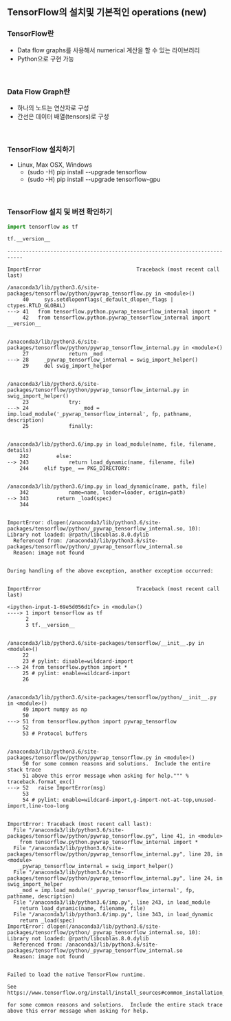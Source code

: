 
## TensorFlow의 설치및 기본적인 operations (new)

### TensorFlow란
- Data flow graphs를 사용해서 numerical 계산을 할 수 있는 라이브러리
- Python으로 구현 가능

<br/>

### Data Flow Graph란
- 하나의 노드는 연산자로 구성
- 간선은 데이터 배열(tensors)로 구성

<br/>

### TensorFlow 설치하기
- Linux, Max OSX, Windows
    + (sudo -H) pip install --upgrade tensorflow
    + (sudo -H) pip install --upgrade tensorflow-gpu
    
<br/>

### TensorFlow 설치 및 버전 확인하기


```python
import tensorflow as tf

tf.__version__
```


    ---------------------------------------------------------------------------

    ImportError                               Traceback (most recent call last)

    /anaconda3/lib/python3.6/site-packages/tensorflow/python/pywrap_tensorflow.py in <module>()
         40     sys.setdlopenflags(_default_dlopen_flags | ctypes.RTLD_GLOBAL)
    ---> 41   from tensorflow.python.pywrap_tensorflow_internal import *
         42   from tensorflow.python.pywrap_tensorflow_internal import __version__


    /anaconda3/lib/python3.6/site-packages/tensorflow/python/pywrap_tensorflow_internal.py in <module>()
         27             return _mod
    ---> 28     _pywrap_tensorflow_internal = swig_import_helper()
         29     del swig_import_helper


    /anaconda3/lib/python3.6/site-packages/tensorflow/python/pywrap_tensorflow_internal.py in swig_import_helper()
         23             try:
    ---> 24                 _mod = imp.load_module('_pywrap_tensorflow_internal', fp, pathname, description)
         25             finally:


    /anaconda3/lib/python3.6/imp.py in load_module(name, file, filename, details)
        242         else:
    --> 243             return load_dynamic(name, filename, file)
        244     elif type_ == PKG_DIRECTORY:


    /anaconda3/lib/python3.6/imp.py in load_dynamic(name, path, file)
        342             name=name, loader=loader, origin=path)
    --> 343         return _load(spec)
        344 


    ImportError: dlopen(/anaconda3/lib/python3.6/site-packages/tensorflow/python/_pywrap_tensorflow_internal.so, 10): Library not loaded: @rpath/libcublas.8.0.dylib
      Referenced from: /anaconda3/lib/python3.6/site-packages/tensorflow/python/_pywrap_tensorflow_internal.so
      Reason: image not found

    
    During handling of the above exception, another exception occurred:


    ImportError                               Traceback (most recent call last)

    <ipython-input-1-69e5d056d1fc> in <module>()
    ----> 1 import tensorflow as tf
          2 
          3 tf.__version__


    /anaconda3/lib/python3.6/site-packages/tensorflow/__init__.py in <module>()
         22 
         23 # pylint: disable=wildcard-import
    ---> 24 from tensorflow.python import *
         25 # pylint: enable=wildcard-import
         26 


    /anaconda3/lib/python3.6/site-packages/tensorflow/python/__init__.py in <module>()
         49 import numpy as np
         50 
    ---> 51 from tensorflow.python import pywrap_tensorflow
         52 
         53 # Protocol buffers


    /anaconda3/lib/python3.6/site-packages/tensorflow/python/pywrap_tensorflow.py in <module>()
         50 for some common reasons and solutions.  Include the entire stack trace
         51 above this error message when asking for help.""" % traceback.format_exc()
    ---> 52   raise ImportError(msg)
         53 
         54 # pylint: enable=wildcard-import,g-import-not-at-top,unused-import,line-too-long


    ImportError: Traceback (most recent call last):
      File "/anaconda3/lib/python3.6/site-packages/tensorflow/python/pywrap_tensorflow.py", line 41, in <module>
        from tensorflow.python.pywrap_tensorflow_internal import *
      File "/anaconda3/lib/python3.6/site-packages/tensorflow/python/pywrap_tensorflow_internal.py", line 28, in <module>
        _pywrap_tensorflow_internal = swig_import_helper()
      File "/anaconda3/lib/python3.6/site-packages/tensorflow/python/pywrap_tensorflow_internal.py", line 24, in swig_import_helper
        _mod = imp.load_module('_pywrap_tensorflow_internal', fp, pathname, description)
      File "/anaconda3/lib/python3.6/imp.py", line 243, in load_module
        return load_dynamic(name, filename, file)
      File "/anaconda3/lib/python3.6/imp.py", line 343, in load_dynamic
        return _load(spec)
    ImportError: dlopen(/anaconda3/lib/python3.6/site-packages/tensorflow/python/_pywrap_tensorflow_internal.so, 10): Library not loaded: @rpath/libcublas.8.0.dylib
      Referenced from: /anaconda3/lib/python3.6/site-packages/tensorflow/python/_pywrap_tensorflow_internal.so
      Reason: image not found
    
    
    Failed to load the native TensorFlow runtime.
    
    See https://www.tensorflow.org/install/install_sources#common_installation_problems
    
    for some common reasons and solutions.  Include the entire stack trace
    above this error message when asking for help.

